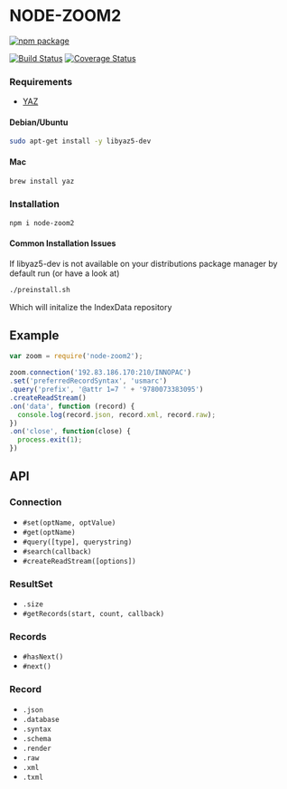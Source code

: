 NODE-ZOOM2
=========

[![npm package](https://nodei.co/npm/node-zoom2.png?downloads=true&downloadRank=true&stars=true)](https://nodei.co/npm/node-zoom2/)

[![Build Status](https://travis-ci.org/dengelke/node-zoom2.svg?branch=master)](https://travis-ci.org/dengelke/node-zoom2)
[![Coverage Status](https://coveralls.io/repos/github/dengelke/node-zoom2/badge.svg?branch=master)](https://coveralls.io/github/dengelke/node-zoom2?branch=master)

### Requirements

* [YAZ](http://www.indexdata.dk/yaz/)

#### Debian/Ubuntu

```bash
sudo apt-get install -y libyaz5-dev
```

#### Mac

```bash
brew install yaz
```

### Installation

```bash
npm i node-zoom2
```

#### Common Installation Issues

If libyaz5-dev is not available on your distributions package manager by default run (or have a look at)

```bash
./preinstall.sh
```

Which will initalize the IndexData repository

## Example

```javascript
var zoom = require('node-zoom2');

zoom.connection('192.83.186.170:210/INNOPAC')
.set('preferredRecordSyntax', 'usmarc')
.query('prefix', '@attr 1=7 ' + '9780073383095')
.createReadStream()
.on('data', function (record) {
  console.log(record.json, record.xml, record.raw);
})
.on('close', function(close) {
  process.exit(1);
})
```

## API

### Connection

* `#set(optName, optValue)`
* `#get(optName)`
* `#query([type], querystring)`
* `#search(callback)`
* `#createReadStream([options])`

### ResultSet

* `.size`
* `#getRecords(start, count, callback)`

### Records

* `#hasNext()`
* `#next()`

### Record

* `.json`
* `.database`
* `.syntax`
* `.schema`
* `.render`
* `.raw`
* `.xml`
* `.txml`
